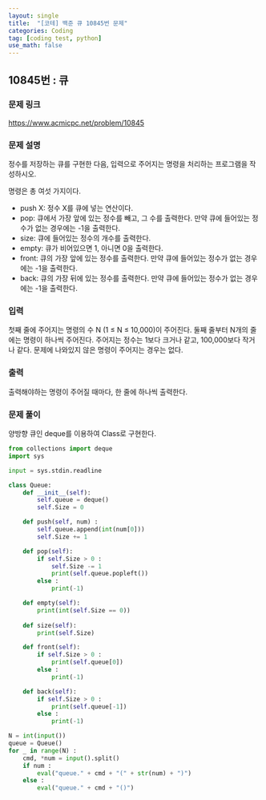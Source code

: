 ```yaml
---
layout: single
title:  "[코테] 백준 큐 10845번 문제"
categories: Coding
tag: [coding test, python]
use_math: false
---
```


## 10845번 : 큐
### 문제 링크
<https://www.acmicpc.net/problem/10845>

### 문제 설명
정수를 저장하는 큐를 구현한 다음, 입력으로 주어지는 명령을 처리하는 프로그램을 작성하시오.

명령은 총 여섯 가지이다.

- push X: 정수 X를 큐에 넣는 연산이다.
- pop: 큐에서 가장 앞에 있는 정수를 빼고, 그 수를 출력한다. 만약 큐에 들어있는 정수가 없는 경우에는 -1을 출력한다.
- size: 큐에 들어있는 정수의 개수를 출력한다.
- empty: 큐가 비어있으면 1, 아니면 0을 출력한다.
- front: 큐의 가장 앞에 있는 정수를 출력한다. 만약 큐에 들어있는 정수가 없는 경우에는 -1을 출력한다.
- back: 큐의 가장 뒤에 있는 정수를 출력한다. 만약 큐에 들어있는 정수가 없는 경우에는 -1을 출력한다.

### 입력
첫째 줄에 주어지는 명령의 수 N (1 ≤ N ≤ 10,000)이 주어진다. 둘째 줄부터 N개의 줄에는 명령이 하나씩 주어진다. 주어지는 정수는 1보다 크거나 같고, 100,000보다 작거나 같다. 문제에 나와있지 않은 명령이 주어지는 경우는 없다.

### 출력
출력해야하는 명령이 주어질 때마다, 한 줄에 하나씩 출력한다.

### 문제 풀이
양방향 큐인 deque를 이용하여 Class로 구현한다.


```python
from collections import deque
import sys

input = sys.stdin.readline

class Queue:
    def __init__(self):
        self.queue = deque()
        self.Size = 0 

    def push(self, num) :
        self.queue.append(int(num[0]))
        self.Size += 1

    def pop(self):
        if self.Size > 0 :
            self.Size -= 1
            print(self.queue.popleft())
        else : 
            print(-1)

    def empty(self):
        print(int(self.Size == 0))
        
    def size(self):
        print(self.Size)

    def front(self):
        if self.Size > 0 :
            print(self.queue[0])
        else :
            print(-1)

    def back(self):
        if self.Size > 0 :
            print(self.queue[-1])
        else :
            print(-1)

N = int(input())
queue = Queue()
for _ in range(N) :
    cmd, *num = input().split()
    if num : 
        eval("queue." + cmd + "(" + str(num) + ")")
    else :
        eval("queue." + cmd + "()")
```

